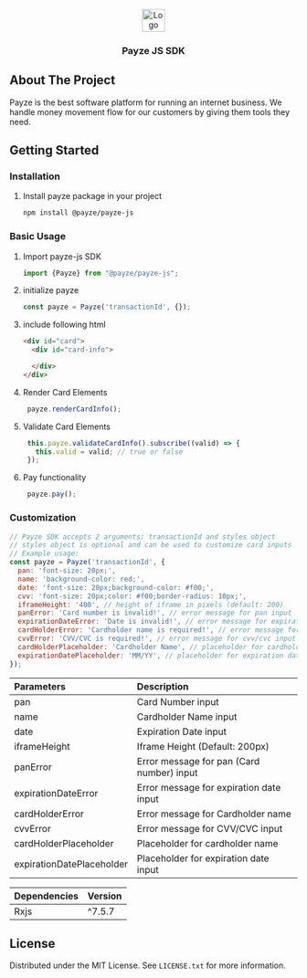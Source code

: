 <div id="top"></div>

[comment]: <> ([![Stargazers][stars-shield]][stars-url])



<!-- PROJECT LOGO -->
<br />
<div style="text-align: center">
  <a href="https://payze.io" target="_blank">
    <img src="https://dashboard.payze.io/assets/images/logo_v2.svg" alt="Logo" height="40">
  </a>

<h3 align="center">Payze JS SDK</h3>

[comment]: <> (  <p align="center">)

[comment]: <> (    <a href="">View Demo</a>)

[comment]: <> (    ·)

[comment]: <> (    <a href="">Report Bug</a>)

[comment]: <> (  </p>)
</div>

<!-- ABOUT THE PROJECT -->

## About The Project

Payze is the best software platform for running an internet business. We handle money movement flow for our customers by
giving them tools they need.

<!-- GETTING STARTED -->

## Getting Started

### Installation

1. Install payze package in your project
   ```sh
   npm install @payze/payze-js
   ```

### Basic Usage

1. Import payze-js SDK
   ```ts
   import {Payze} from "@payze/payze-js";
   ```
2. initialize payze
   ```ts
   const payze = Payze('transactionId', {});
   ```
3. include following html
   ```html
   <div id="card">
     <div id="card-info">

     </div>
   </div>
   ```
4. Render Card Elements
   ```ts
    payze.renderCardInfo();
   ```
5. Validate Card Elements
   ```ts
    this.payze.validateCardInfo().subscribe((valid) => {
      this.valid = valid; // true or false
    });
   ```
6. Pay functionality
   ```ts
    payze.pay();
    ```

### Customization

```js
// Payze SDK accepts 2 arguments: transactionId and styles object
// styles object is optional and can be used to customize card inputs
// Example usage: 
const payze = Payze('transactionId', {
  pan: 'font-size: 20px;',
  name: 'background-color: red;',
  date: 'font-size: 20px;background-color: #f00;',
  cvv: 'font-size: 20px;color: #f00;border-radius: 10px;',
  iframeHeight: '400', // height of iframe in pixels (default: 200)
  panError: 'Card number is invalid!', // error message for pan input
  expirationDateError: 'Date is invalid!', // error message for expiration date input
  cardHolderError: 'Cardholder name is required!', // error message for cardholder name input
  cvvError: 'CVV/CVC is required!', // error message for cvv/cvc input
  cardHolderPlaceholder: 'Cardholder Name', // placeholder for cardholder name input
  expirationDatePlaceholder: 'MM/YY', // placeholder for expiration date input
});
 ```

| Parameters                    | Description                               |
|:------------------------------|:------------------------------------------|
| pan                           | Card Number input                         |
| name                          | Cardholder Name input                     |
| date                          | Expiration Date input                     |
| iframeHeight                  | Iframe Height (Default: 200px)            |
| panError                      | Error message for pan (Card number) input |
| expirationDateError           | Error message for expiration date input   |
| cardHolderError               | Error message for Cardholder name         |
| cvvError                      | Error message for CVV/CVC input           |
| cardHolderPlaceholder         | Placeholder for cardholder name           |
| expirationDatePlaceholder     | Placeholder for expiration date input     |


| Dependencies      | Version |
|:------------------|:--------|
| Rxjs              | ^7.5.7  |



<!-- LICENSE -->

## License

Distributed under the MIT License. See `LICENSE.txt` for more information.


[stars-shield]: https://img.shields.io/github/stars/othneildrew/Best-README-Template.svg?style=for-the-badge

[stars-url]: https://github.com/othneildrew/Best-README-Template/stargazers

[license-shield]: https://img.shields.io/github/license/othneildrew/Best-README-Template.svg?style=for-the-badge

[license-url]: https://github.com/LICENSE.txt
